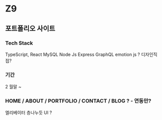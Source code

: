 # Z9

## 포트폴리오 사이트

### Tech Stack
TypeScript, React 
MySQL
Node Js Express
GraphQL
emotion js ? 
디자인직접?

### 기간
2 월말 ~ 

### HOME / ABOUT / PORTFOLIO / CONTACT / BLOG ? - 연동만?
엘리베이터 층나누듯 UI ? 

